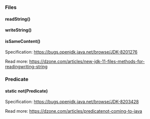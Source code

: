 
### Files

#### readString()
#### writeString()
#### isSameContent()

Specification: https://bugs.openjdk.java.net/browse/JDK-8201276

Read more: https://dzone.com/articles/new-jdk-11-files-methods-for-readingwriting-string

### Predicate
#### static not(Predicate)

Specification: https://bugs.openjdk.java.net/browse/JDK-8203428

Read more: https://dzone.com/articles/predicatenot-coming-to-java